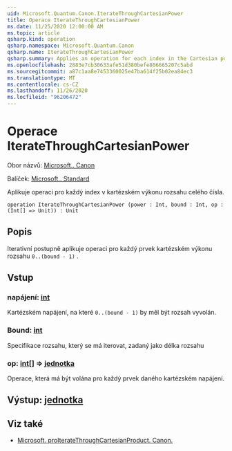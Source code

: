 ```yaml
---
uid: Microsoft.Quantum.Canon.IterateThroughCartesianPower
title: Operace IterateThroughCartesianPower
ms.date: 11/25/2020 12:00:00 AM
ms.topic: article
qsharp.kind: operation
qsharp.namespace: Microsoft.Quantum.Canon
qsharp.name: IterateThroughCartesianPower
qsharp.summary: Applies an operation for each index in the Cartesian power of an integer range.
ms.openlocfilehash: 2883e7cb30633afe51d380befe806665207c5abd
ms.sourcegitcommit: a87c1aa8e7453360025e47ba614f25b02ea84ec3
ms.translationtype: MT
ms.contentlocale: cs-CZ
ms.lasthandoff: 11/26/2020
ms.locfileid: "96206472"
---
```

# <a name="iteratethroughcartesianpower-operation"></a>Operace IterateThroughCartesianPower

Obor názvů: [Microsoft.. Canon](xref:Microsoft.Quantum.Canon)

Balíček: [Microsoft.. Standard](https://nuget.org/packages/Microsoft.Quantum.Standard)


Aplikuje operaci pro každý index v kartézském výkonu rozsahu celého čísla.

```qsharp
operation IterateThroughCartesianPower (power : Int, bound : Int, op : (Int[] => Unit)) : Unit
```


## <a name="description"></a>Popis

Iterativní postupně aplikuje operaci pro každý prvek kartézském výkonu rozsahu `0..(bound - 1)` .

## <a name="input"></a>Vstup

### <a name="power--int"></a>napájení: [int](xref:microsoft.quantum.lang-ref.int)

Kartézském napájení, na které `0..(bound - 1)` by měl být rozsah vyvolán.


### <a name="bound--int"></a>Bound: [int](xref:microsoft.quantum.lang-ref.int)

Specifikace rozsahu, který se má iterovat, zadaný jako délka rozsahu


### <a name="op--int--unit"></a>op: [int](xref:microsoft.quantum.lang-ref.int)[] => [jednotka](xref:microsoft.quantum.lang-ref.unit) 

Operace, která má být volána pro každý prvek daného kartézském napájení.



## <a name="output--unit"></a>Výstup: [jednotka](xref:microsoft.quantum.lang-ref.unit)



## <a name="see-also"></a>Viz také

- [Microsoft. proIterateThroughCartesianProduct. Canon.](xref:Microsoft.Quantum.Canon.IterateThroughCartesianProduct)
